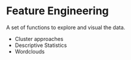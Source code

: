 # Feature Engineering
A set of functions to explore and visual the data.
* Cluster approaches 
* Descriptive Statistics
* Wordclouds

